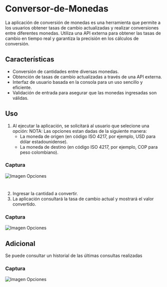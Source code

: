 # Conversor-de-Monedas
La aplicación de conversión de monedas es una herramienta que permite a los usuarios obtener tasas de cambio actualizadas y realizar conversiones entre diferentes monedas. Utiliza una API externa para obtener las tasas de cambio en tiempo real y garantiza la precisión en los cálculos de conversión.
## Características
- Conversión de cantidades entre diversas monedas.
- Obtención de tasas de cambio actualizadas a través de una API externa.
- Interfaz de usuario basada en la consola para un uso sencillo y eficiente.
- Validación de entrada para asegurar que las monedas ingresadas son válidas.
## Uso
1. Al ejecutar la aplicación, se solicitará al usuario que selecione una opción:
   NOTA: Las opciones estan dadas de la siguiente manera:
      - La moneda de origen (en código ISO 4217, por ejemplo, USD para dólar estadounidense).
      - La moneda de destino (en código ISO 4217, por ejemplo, COP para peso colombiano).
### Captura
![Imagen Opciones](https://github.com/user-attachments/assets/0b873826-0273-4c4f-9d25-dcb993eafcbe)
#
2. Ingresar la cantidad a convertir.
3. La aplicación consultará la tasa de cambio actual y mostrará el valor convertido.
### Captura
![Imagen Opciones](https://github.com/user-attachments/assets/9b9b2f28-a3b7-4c8a-97d6-01cb926ffce4)
## Adicional
Se puede consultar un historial de las últimas consultas realizadas
### Captura
![Imagen Opciones](https://github.com/user-attachments/assets/63306101-4b59-43fd-9034-0eac7924a10b)

